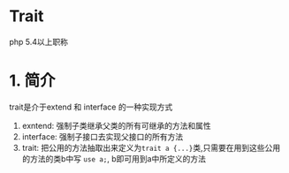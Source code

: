 # Trait

php 5.4以上职称

# 1. 简介

trait是介于extend 和 interface 的一种实现方式

1. exntend: 强制子类继承父类的所有可继承的方法和属性
2. interface: 强制子接口去实现父接口的所有方法
3. trait: 把公用的方法抽取出来定义为`trait a {...}`类,只需要在用到这些公用的方法的类b中写 `use a;`, b即可用到a中所定义的方法